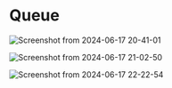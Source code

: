 # Queue


![Screenshot from 2024-06-17 20-41-01](https://github.com/PranabNandy/FreeRTOS/assets/34576104/f4b92673-399b-4857-b70d-f021c7df6de3)

![Screenshot from 2024-06-17 21-02-50](https://github.com/PranabNandy/FreeRTOS/assets/34576104/64d4c1fe-e609-4f83-b3b7-87fa76faae07)

![Screenshot from 2024-06-17 22-22-54](https://github.com/PranabNandy/FreeRTOS/assets/34576104/91fd70ef-7532-4e3b-8586-a55edafe9e20)
